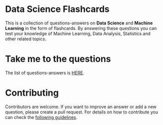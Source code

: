 # Data Science Flashcards
This is a collection of questions-answers on **Data Science** and **Machine Learning** in the form of flashcards. By answering these questions you can test your knowledge of Machine Learning, Data Analysis, Statistics and other related topics. 

# Take me to the questions
The list of questions-answers is [HERE](https://klaus78.github.io/Data_Science_Flashcards). 

# Contributing
Contributors are welcome. If you want to improve an answer or add a new question, please create a pull request. For details on how to contribute you can check the [following guidelines](https://github.com/klaus78/Data_Science_Flashcards/blob/master/Contributing.md).
